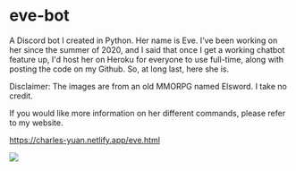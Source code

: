 # eve-bot
A Discord bot I created in Python. Her name is Eve. I've been working on her since the summer of 2020, and I said that once I get a working chatbot feature up, I'd host her on Heroku for everyone to use full-time, along with posting the code on my Github. So, at long last, here she is. 

Disclaimer: The images are from an old MMORPG named Elsword. I take no credit.

If you would like more information on her different commands, please refer to my website.

https://charles-yuan.netlify.app/eve.html

<img src="https://i.ytimg.com/vi/o-l269A9I38/maxresdefault.jpg">

